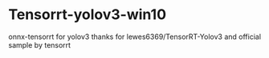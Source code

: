 # Tensorrt-yolov3-win10
onnx-tensorrt for yolov3
thanks for lewes6369/TensorRT-Yolov3 and official sample by tensorrt
